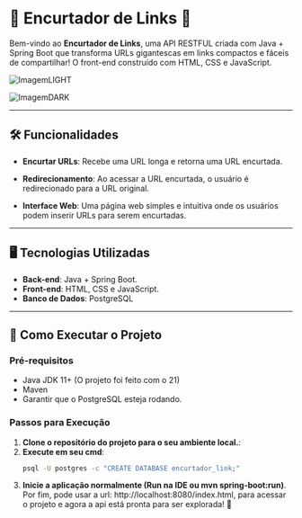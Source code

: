 # 🔗 **Encurtador de Links** 🚀

Bem-vindo ao **Encurtador de Links**, uma API RESTFUL criada com Java + Spring Boot que transforma URLs gigantescas em links compactos e fáceis de compartilhar! O front-end
construído com HTML, CSS e JavaScript.

![ImagemLIGHT](https://i.imgur.com/kjJzJ92.png)

![ImagemDARK](https://i.imgur.com/HpQVffF.png)

---

## 🛠️ **Funcionalidades**

- **Encurtar URLs**: Recebe uma URL longa e retorna uma URL encurtada.

- **Redirecionamento**:  Ao acessar a URL encurtada, o usuário é redirecionado para a URL original.

- **Interface Web**: Uma página web simples e intuitiva onde os usuários podem inserir URLs para serem encurtadas.



---

## 🖥️ **Tecnologias Utilizadas**

- **Back-end**: Java + Spring Boot.
- **Front-end**: HTML, CSS e JavaScript.
- **Banco de Dados**: PostgreSQL

---

## 🚀 **Como Executar o Projeto**

### Pré-requisitos

- Java JDK 11+ (O projeto foi feito com o 21)
- Maven 
- Garantir que o PostgreSQL esteja rodando.

### Passos para Execução

1. **Clone o repositório do projeto para o seu ambiente local.**:
2. **Execute em seu cmd**:
   ```cmd
   psql -U postgres -c "CREATE DATABASE encurtador_link;"
3. **Inicie a aplicação normalmente (Run na IDE ou mvn spring-boot:run)**.
Por fim, pode usar a url: http://localhost:8080/index.html, para acessar o projeto e agora a api está pronta para ser explorada! 🚀
